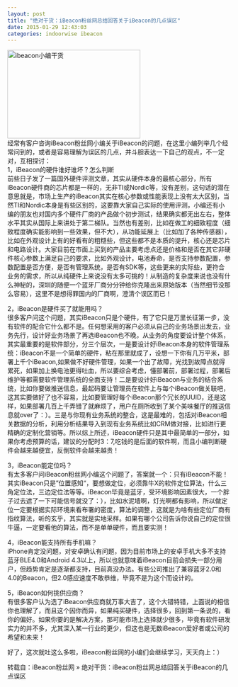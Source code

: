 ```yaml
---
layout: post
title: "绝对干货：iBeacon粉丝网总结回答关于iBeacon的几点误区"
date: 2015-01-29 12:43:03
categories: indoorwise ibeacon
---
```

<p><a href="http://www.ibeaconfans.com/wp-content/uploads/2014/12/ibeacon小编干货.jpg"><img alt="ibeacon小编干货" class="alignnone size-medium wp-image-1051" height="200" src="http://www.ibeaconfans.com/wp-content/uploads/2014/12/ibeacon小编干货-300x200.jpg" width="300"/></a><br/>
经常有客户咨询iBeacon粉丝网小编关于iBeacon的问题，在这里小编列举几个经常问到的，或者是容易理解为误区的几点，并斗胆表达一下自己的观点，不一定对，互相探讨：<br/>
1，iBeacon的硬件谁好谁坏？怎么判断<br/>
前些日子发了一篇国外硬件评测文章，其实从硬件本身的最核心部分，所有iBeacon硬件商的芯片都是一样的，无非TI或Nordic等，没有差别，这句话的潜在意思就是，市场上生产的iBeacon其实在核心参数或性能表现上没有太大区别，当然TI和Nordic本身是有些区别的，这要靠大家自己实际的使用评测，小编还有小编的朋友也对国内多个硬件厂商的产品做个初步测试，结果确实都无出左右，整体水平其实从国际上来讲处于第二梯队。当然也有差别，比如在做工的细致程度（细致程度确实能影响到一些效果，但不大），从功能延展上（比如加了各种传感器），比如在外观设计上有的好看有的粗糙些，但这些都不是本质的提升，核心还是芯片和电路设计。大家目前在市面上买到的产品主要考虑点还是价格和是否在其它非硬件核心参数上满足自己的要求，比如外观设计，电池寿命，是否支持参数配置，参数配置是否方便，是否有管理系统，是否有SDK等，这些更来的实际些，更符合业务的需求，所以从纯硬件上来说没有太多可挑的！从制造的复杂度来说也没有什么神秘的，深圳的随便一个蓝牙厂商分分钟给你克隆出来原始版本（当然细节没那么容易），这里不是想得罪国内的厂商啊，澄清个误区而已！</p>


<p>2，iBeacon是硬件买了就能用吗？<br/>
很多客户问这个问题，其实iBeacon只是个硬件，有了它只是万里长征第一步，没有软件的配合它什么都不是。任何想采用的客户必须从自己的业务场景出发去，业务先行，设计好业务场景了再选iBeacon也不晚，从业务的角度要设计整个体系，其实最重要的是软件部分，分三个层次，一是要设计好iBeacon本身的软件管理系统：iBeacon不是一个简单的硬件，粘在那里就成了，设想一下你有几万平米，部署上千个iBeacon,如果做不好硬件管理，如果一个出了故障，光找到故障点就得累死，如果加上换电池更得吐血，所以要综合考虑，懂部署前，部署过程，部署后维护等都需要软件管理系统的全面支持！二是要设计好iBeacon与业务的结合系统，比如你要做推送信息，最起码要让管理员在软件上与每个iBeacon做关联吧，这其实要做好了也不容易，比如要管理好每个iBeacon那个冗长的UUID，还是这样，如果部署几百上千弄错了就麻烦了，用户在厕所收到了某个美味餐厅的推送信息就over了：）。三是与你现有业务系统的整合，这是最难的，包括对iBeacon相关数据的分析，利用分析结果导入到现有业务系统比如CRM做对接，比如进行更精确的定制化营销等。所以综上所述，iBeacon硬件只是其中最简单的一部分，如果你考虑预算的话，建议的分配时3：7,吃钱的是后面的软件啊，而且小编判断硬件会越来越便宜，反倒软件会越来越贵！</p>


<p>3，iBeacon能定位吗？<br/>
有太多客户问iBeacon粉丝网小编这个问题了，答案就一个：只有iBeacon不能！其实iBeacon只是”位置感知“，要想做定位，必须靠牛X的软件定位算法，什么三角定位法，三边定位法等等。iBeacon毕竟是蓝牙，受环境影响因素很大，一个胖子过去遮了一下可能信号就没了：），比如水泥墙啊，灯光啊都有影响，所以做定位一定要根据实际环境来看布署的密度，算法的调整，这就是为啥有些定位厂商有指纹算法，听的玄乎，其实就是实地采样。如果有哪个公司告诉你说自己的定位很牛逼，一定要看他的算法，而不是单单硬件，而且要实测！</p>


<p>4，iBeacon能支持所有手机嘛？<br/>
iPhone肯定没问题，对安卓确认有问题，因为目前市场上的安卓手机大多不支持蓝牙BLE4.0和Android 4.3以上，所以也就意味着iBeacon目前会损失一部分用户，但趋势肯定是逐渐都支持，目前真没办法。有些公司推出了兼容蓝牙2.0和4.0的Beacon，但2.0感应速度不敢恭维，毕竟不是为这个而设计的。</p>


<p>5，iBeacon如何挑供应商？<br/>
有很多客户认为选了iBeacon供应商就万事大吉了，这个大错特错，上面说的相信你也理解了，而且这个因你而异，如果纯买硬件，选择很多，回到第一条说的，看你的偏好。如果你要的是解决方案，那可能市场上选择就少很多，毕竟有软件研发实力的并不多，尤其深入某一行业的更少，但这也是无数iBeacon爱好者或公司的希望和未来！</p>


<p>好了，这次就吐这么多啦，iBeacon粉丝网的小编们会继续学习，天天向上：）</p>


<p>转载自：iBeacon粉丝网 » 绝对干货：iBeacon粉丝网总结回答关于iBeacon的几点误区</p>